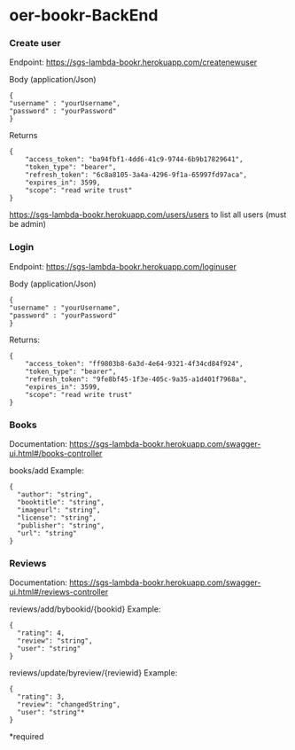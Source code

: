 # oer-bookr-BackEnd

### Create user

Endpoint: https://sgs-lambda-bookr.herokuapp.com/createnewuser

Body (application/Json)
```
{
"username" : "yourUsername",
"password" : "yourPassword"
}
```

Returns
```
{
    "access_token": "ba94fbf1-4dd6-41c9-9744-6b9b17829641",
    "token_type": "bearer",
    "refresh_token": "6c8a8105-3a4a-4296-9f1a-65997fd97aca",
    "expires_in": 3599,
    "scope": "read write trust"
}
```
https://sgs-lambda-bookr.herokuapp.com/users/users to list all users (must be admin)


### Login

Endpoint: https://sgs-lambda-bookr.herokuapp.com/loginuser

Body (application/Json)
``` 
{
"username" : "yourUsername",
"password" : "yourPassword"
}
```

Returns:
```
{
    "access_token": "ff9803b8-6a3d-4e64-9321-4f34cd84f924",
    "token_type": "bearer",
    "refresh_token": "9fe8bf45-1f3e-405c-9a35-a1d401f7968a",
    "expires_in": 3599,
    "scope": "read write trust"
}
```


### Books

Documentation: https://sgs-lambda-bookr.herokuapp.com/swagger-ui.html#/books-controller

books/add Example: 
```
{
  "author": "string",
  "booktitle": "string",
  "imageurl": "string",
  "license": "string",
  "publisher": "string",
  "url": "string"
}
```


### Reviews

Documentation: https://sgs-lambda-bookr.herokuapp.com/swagger-ui.html#/reviews-controller

reviews/add/bybookid/{bookid} Example:
```
{
  "rating": 4,
  "review": "string",
  "user": "string"
}
```

reviews/update/byreview/{reviewid}  Example:
```
{
  "rating": 3,
  "review": "changedString",
  "user": "string"*
}
```
*required


